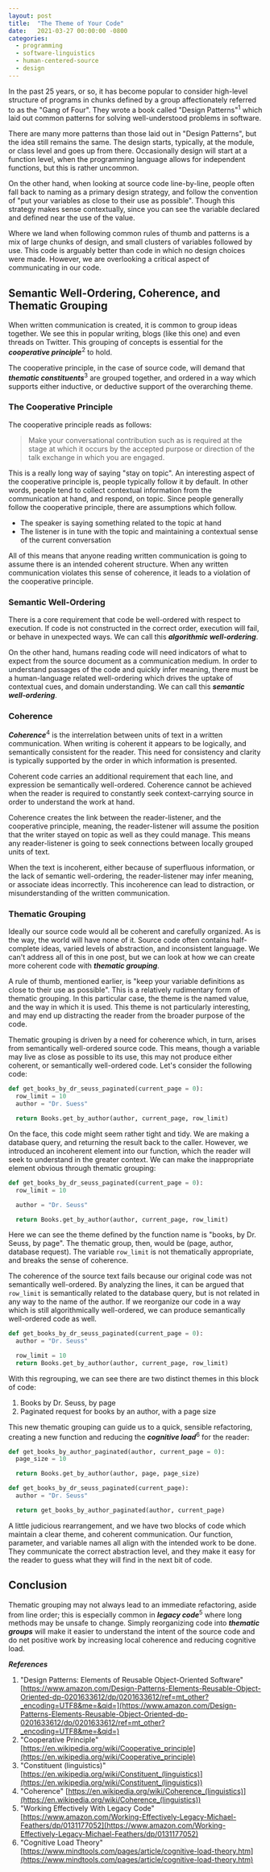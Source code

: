 ```yaml
---
layout: post
title:  "The Theme of Your Code"
date:   2021-03-27 00:00:00 -0800
categories:
  - programming
  - software-linguistics
  - human-centered-source
  - design
---
```


In the past 25 years, or so, it has become popular to consider high-level structure of programs in chunks defined by a group affectionately referred to as the "Gang of Four". They wrote a book called "Design Patterns"<sup>1</sup> which laid out common patterns for solving well-understood problems in software.

There are many more patterns than those laid out in "Design Patterns", but the idea still remains the same. The design starts, typically, at the module, or class level and goes up from there. Occasionally design will start at a function level, when the programming language allows for independent functions, but this is rather uncommon.

On the other hand, when looking at source code line-by-line, people often fall back to naming as a primary design strategy, and follow the convention of "put your variables as close to their use as possible". Though this strategy makes sense contextually, since you can see the variable declared and defined near the use of the value.

Where we land when following common rules of thumb and patterns is a mix of large chunks of design, and small clusters of variables followed by use. This code is arguably better than code in which no design choices were made. However, we are overlooking a critical aspect of communicating in our code.<!--more-->

## Semantic Well-Ordering, Coherence, and Thematic Grouping ##

When written communication is created, it is common to group ideas together. We see this in popular writing, blogs (like this one) and even threads on Twitter. This grouping of concepts is essential for the **_cooperative principle_**<sup>2</sup> to hold.

The cooperative principle, in the case of source code, will demand that **_thematic constituents_**<sup>3</sup> are grouped together, and ordered in a way which supports either inductive, or deductive support of the overarching theme.

### The Cooperative Principle ###

The cooperative principle reads as follows:

>Make your conversational contribution such as is required at the stage at which it occurs by the accepted purpose or direction of the talk exchange in which you are engaged.

This is a really long way of saying "stay on topic". An interesting aspect of the cooperative principle is, people typically follow it by default. In other words, people tend to collect contextual information from the communication at hand, and respond, on topic. Since people generally follow the cooperative principle, there are assumptions which follow.

- The speaker is saying something related to the topic at hand
- The listener is in tune with the topic and maintaining a contextual sense of the current conversation

All of this means that anyone reading written communication is going to assume there is an intended coherent structure. When any written communication violates this sense of coherence, it leads to a violation of the cooperative principle.

### Semantic Well-Ordering ###

There is a core requirement that code be well-ordered with respect to execution. If code is not constructed in the correct order, execution will fail, or behave in unexpected ways. We can call this **_algorithmic well-ordering_**.

On the other hand, humans reading code will need indicators of what to expect from the source document as a communication medium. In order to understand passages of the code and quickly infer meaning, there must be a human-language related well-ordering which drives the uptake of contextual cues, and domain understanding. We can call this **_semantic well-ordering_**.

### Coherence ###

**_Coherence_**<sup>4</sup> is the interrelation between units of text in a written communication. When writing is coherent it appears to be logically, and semantically consistent for the reader. This need for consistency and clarity is typically supported by the order in which information is presented.

Coherent code carries an additional requirement that each line, and expression be semantically well-ordered. Coherence cannot be achieved when the reader is required to constantly seek context-carrying source in order to understand the work at hand.

Coherence creates the link between the reader-listener, and the cooperative principle, meaning, the reader-listener will assume the position that the writer stayed on topic as well as they could manage. This means any reader-listener is going to seek connections between locally grouped units of text.

When the text is incoherent, either because of superfluous information, or the lack of semantic well-ordering, the reader-listener may infer meaning, or associate ideas incorrectly. This incoherence can lead to distraction, or misunderstanding of the written communication.

### Thematic Grouping ###

Ideally our source code would all be coherent and carefully organized. As is the way, the world will have none of it. Source code often contains half-complete ideas, varied levels of abstraction, and inconsistent language. We can't address all of this in one post, but we can look at how we can create more coherent code with **_thematic grouping_**.

A rule of thumb, mentioned earlier, is "keep your variable definitions as close to their use as possible". This is a relatively rudimentary form of thematic grouping. In this particular case, the theme is the named value, and the way in which it is used. This theme is not particularly interesting, and may end up distracting the reader from the broader purpose of the code.

Thematic grouping is driven by a need for coherence which, in turn, arises from semantically well-ordered source code. This means, though a variable may live as close as possible to its use, this may not produce either coherent, or semantically well-ordered code. Let's consider the following code:

```python
def get_books_by_dr_seuss_paginated(current_page = 0):
  row_limit = 10
  author = "Dr. Suess"

  return Books.get_by_author(author, current_page, row_limit)
```

On the face, this code might seem rather tight and tidy. We are making a database query, and returning the result back to the caller. However, we introduced an incoherent element into our function, which the reader will seek to understand in the greater context. We can make the inappropriate element obvious through thematic grouping:

```python
def get_books_by_dr_seuss_paginated(current_page = 0):
  row_limit = 10

  author = "Dr. Seuss"

  return Books.get_by_author(author, current_page, row_limit)
```

Here we can see the theme defined by the function name is "books, by Dr. Seuss, by page". The thematic group, then, would be (page, author, database request). The variable `row_limit` is not thematically appropriate, and breaks the sense of coherence.

The coherence of the source text fails because our original code was not semantically well-ordered. By analyzing the lines, it can be argued that `row_limit` is semantically related to the database query, but is not related in any way to the name of the author. If we reorganize our code in a way which is still algorithmically well-ordered, we can produce semantically well-ordered code as well.

```python
def get_books_by_dr_seuss_paginated(current_page = 0):
  author = "Dr. Seuss"

  row_limit = 10
  return Books.get_by_author(author, current_page, row_limit)
```

With this regrouping, we can see there are two distinct themes in this block of code:

1. Books by Dr. Seuss, by page
2. Paginated request for books by an author, with a page size

This new thematic grouping can guide us to a quick, sensible refactoring, creating a new function and reducing the **_cognitive load_**<sup>6</sup> for the reader:

```python
def get_books_by_author_paginated(author, current_page = 0):
  page_size = 10

  return Books.get_by_author(author, page, page_size)

def get_books_by_dr_seuss_paginated(current_page):
  author = "Dr. Seuss"

  return get_books_by_author_paginated(author, current_page)
```

A little judicious rearrangement, and we have two blocks of code which maintain a clear theme, and coherent communication. Our function, parameter, and variable names all align with the intended work to be done. They communicate the correct abstraction level, and they make it easy for the reader to guess what they will find in the next bit of code.

## Conclusion ##

Thematic grouping may not always lead to an immediate refactoring, aside from line order; this is especially common in **_legacy code_**<sup>5</sup> where long methods may be unsafe to change. Simply reorganizing code into **_thematic groups_** will make it easier to understand the intent of the source code and do net positive work by increasing local coherence and reducing cognitive load.

**_References_**

1. "Design Patterns: Elements of Reusable Object-Oriented Software" [https://www.amazon.com/Design-Patterns-Elements-Reusable-Object-Oriented-dp-0201633612/dp/0201633612/ref=mt_other?_encoding=UTF8&me=&qid=](https://www.amazon.com/Design-Patterns-Elements-Reusable-Object-Oriented-dp-0201633612/dp/0201633612/ref=mt_other?_encoding=UTF8&me=&qid=)
2. "Cooperative Principle" [https://en.wikipedia.org/wiki/Cooperative_principle](https://en.wikipedia.org/wiki/Cooperative_principle)
3. "Constituent (linguistics)" [https://en.wikipedia.org/wiki/Constituent_(linguistics)](https://en.wikipedia.org/wiki/Constituent_(linguistics))
4. "Coherence" [https://en.wikipedia.org/wiki/Coherence_(linguistics)](https://en.wikipedia.org/wiki/Coherence_(linguistics))
5. "Working Effectively With Legacy Code" [https://www.amazon.com/Working-Effectively-Legacy-Michael-Feathers/dp/0131177052](https://www.amazon.com/Working-Effectively-Legacy-Michael-Feathers/dp/0131177052)
6. "Cognitive Load Theory" [https://www.mindtools.com/pages/article/cognitive-load-theory.htm](https://www.mindtools.com/pages/article/cognitive-load-theory.htm)
